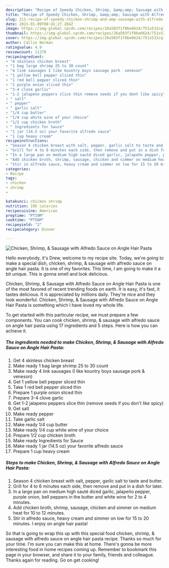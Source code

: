 ```yaml
---
description: "Recipe of Speedy Chicken, Shrimp, &amp;amp; Sausage with Alfredo Sauce on Angle Hair Pasta"
title: "Recipe of Speedy Chicken, Shrimp, &amp;amp; Sausage with Alfredo Sauce on Angle Hair Pasta"
slug: 211-recipe-of-speedy-chicken-shrimp-and-amp-sausage-with-alfredo-sauce-on-angle-hair-pasta
date: 2021-01-09T08:41:27.284Z
image: https://img-global.cpcdn.com/recipes/26a503f1f86e6624/751x532cq70/chicken-shrimp-sausage-with-alfredo-sauce-on-angle-hair-pasta-recipe-main-photo.jpg
thumbnail: https://img-global.cpcdn.com/recipes/26a503f1f86e6624/751x532cq70/chicken-shrimp-sausage-with-alfredo-sauce-on-angle-hair-pasta-recipe-main-photo.jpg
cover: https://img-global.cpcdn.com/recipes/26a503f1f86e6624/751x532cq70/chicken-shrimp-sausage-with-alfredo-sauce-on-angle-hair-pasta-recipe-main-photo.jpg
author: Callie Norman
ratingvalue: 4.9
reviewcount: 11278
recipeingredient:
- "4 skinless chicken breast"
- "1 bag large shrimp 25 to 30 count"
- "4 link sausages I like kountry boys sausage pork  veneson"
- "1 yellow bell pepper sliced thin"
- "1 red bell pepper sliced thin"
- "1 purple onion sliced thin"
- "3-4 clove garlic"
- "1-2 jalapeno peppers slice thin remove seeds if you dont like spicy"
- " salt"
- " pepper"
- " garlic salt"
- "1/4 cup butter"
- "1/4 cup white wine of your choice"
- "1/2 cup chicken broth"
- " Ingredients for Sauce"
- "1 jar (14.5 oz) your favorite alfredo sauce"
- "1 cup heavy cream"
recipeinstructions:
- "Season 4 chicken breast with salt, pepper, garlic salt to taste and butter."
- "Grill for 4 to 6 minutes each side, then remove and put in a dish for later."
- "In a large pan on medium high sauté diced garlic, jalapeño pepper, purple onion, bell peppers in the butter and white wine for 2 to 4 minutes."
- "Add chicken broth, shrimp, sausage, chicken and simmer on medium heat for 10 to 12 minutes."
- "Stir in alfredo sauce, heavy cream and simmer on low for 15 to 20 minutes. I enjoy on angle hair pasta!"
categories:
- Recipe
tags:
- chicken
- shrimp
- 

katakunci: chicken shrimp  
nutrition: 195 calories
recipecuisine: American
preptime: "PT19M"
cooktime: "PT56M"
recipeyield: "2"
recipecategory: Dinner

---
```



![Chicken, Shrimp, &amp; Sausage with Alfredo Sauce on Angle Hair Pasta](https://img-global.cpcdn.com/recipes/26a503f1f86e6624/751x532cq70/chicken-shrimp-sausage-with-alfredo-sauce-on-angle-hair-pasta-recipe-main-photo.jpg)

Hello everybody, it's Drew, welcome to my recipe site. Today, we're going to make a special dish, chicken, shrimp, &amp; sausage with alfredo sauce on angle hair pasta. It is one of my favorites. This time, I am going to make it a bit unique. This is gonna smell and look delicious.

Chicken, Shrimp, &amp; Sausage with Alfredo Sauce on Angle Hair Pasta is one of the most favored of recent trending foods on earth. It is easy, it's fast, it tastes delicious. It is appreciated by millions daily. They're nice and they look wonderful. Chicken, Shrimp, &amp; Sausage with Alfredo Sauce on Angle Hair Pasta is something which I have loved my whole life.




To get started with this particular recipe, we must prepare a few components. You can cook chicken, shrimp, &amp; sausage with alfredo sauce on angle hair pasta using 17 ingredients and 5 steps. Here is how you can achieve it.

<!--inarticleads1-->

##### The ingredients needed to make Chicken, Shrimp, &amp; Sausage with Alfredo Sauce on Angle Hair Pasta:

1. Get 4 skinless chicken breast
1. Make ready 1 bag large shrimp 25 to 30 count
1. Make ready 4 link sausages (I like kountry boys sausage pork &amp; veneson)
1. Get 1 yellow bell pepper sliced thin
1. Take 1 red bell pepper sliced thin
1. Prepare 1 purple onion sliced thin
1. Prepare 3-4 clove garlic
1. Get 1-2 jalapeno peppers slice thin (remove seeds if you don&#39;t like spicy)
1. Get  salt
1. Make ready  pepper
1. Take  garlic salt
1. Make ready 1/4 cup butter
1. Make ready 1/4 cup white wine of your choice
1. Prepare 1/2 cup chicken broth
1. Make ready  Ingredients for Sauce
1. Make ready 1 jar (14.5 oz) your favorite alfredo sauce
1. Prepare 1 cup heavy cream




<!--inarticleads2-->

##### Steps to make Chicken, Shrimp, &amp; Sausage with Alfredo Sauce on Angle Hair Pasta:

1. Season 4 chicken breast with salt, pepper, garlic salt to taste and butter.
1. Grill for 4 to 6 minutes each side, then remove and put in a dish for later.
1. In a large pan on medium high sauté diced garlic, jalapeño pepper, purple onion, bell peppers in the butter and white wine for 2 to 4 minutes.
1. Add chicken broth, shrimp, sausage, chicken and simmer on medium heat for 10 to 12 minutes.
1. Stir in alfredo sauce, heavy cream and simmer on low for 15 to 20 minutes. I enjoy on angle hair pasta!




So that is going to wrap this up with this special food chicken, shrimp, &amp; sausage with alfredo sauce on angle hair pasta recipe. Thanks so much for your time. I'm sure you can make this at home. There's gonna be more interesting food in home recipes coming up. Remember to bookmark this page in your browser, and share it to your family, friends and colleague. Thanks again for reading. Go on get cooking!
